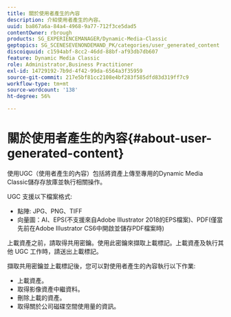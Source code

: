 ```yaml
---
title: 關於使用者產生的內容
description: 介紹使用者產生的內容。
uuid: ba867a6a-84a4-4968-9a77-712f3ce5dad5
contentOwner: rbrough
products: SG_EXPERIENCEMANAGER/Dynamic-Media-Classic
geptopics: SG_SCENESEVENONDEMAND_PK/categories/user_generated_content
discoiquuid: c1594abf-8cc2-46dd-88bf-af93db7db607
feature: Dynamic Media Classic
role: Administrator,Business Practitioner
exl-id: 14729192-7b9d-4f42-99da-6564a3f35959
source-git-commit: 217e5bf81cc2108e4bf283f585dfd83d319ff7c9
workflow-type: tm+mt
source-wordcount: '138'
ht-degree: 56%

---
```


# 關於使用者產生的內容{#about-user-generated-content}

使用UGC（使用者產生的內容）包括將資產上傳至專用的Dynamic Media Classic儲存存放庫並執行相關操作。

UGC 支援以下檔案格式:

* 點陣: JPG、PNG、TIFF
* 向量圖：AI、EPS(不支援來自Adobe Illustrator 2018的EPS檔案)、PDF(僅當先前在Adobe Illustrator CS6中開啟並儲存PDF檔案時)

上載資產之前，請取得共用密鑰。使用此密鑰來擷取上載標記。上載資產及執行其他 UGC 工作時，請送出上載標記。

擷取共用密鑰並上載標記後，您可以對使用者產生的內容執行以下作業:

* 上載資產。
* 取得影像資產中繼資料。
* 刪除上載的資產。
* 取得關於公司磁碟空間使用量的資訊。
